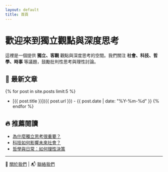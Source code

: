 ```yaml
---
layout: default
title: 首頁
---
```


# 歡迎來到獨立觀點與深度思考

這裡是一個提供 **獨立、客觀** 觀點與深度思考的空間。我們關注 **社會、科技、哲學、時事** 等議題，鼓勵批判性思考與理性討論。  

## 📌 最新文章  
{% for post in site.posts limit:5 %}
- [{{ post.title }}]({{ post.url }}) - {{ post.date | date: "%Y-%m-%d" }}
{% endfor %}

## 🔥 推薦閱讀  
- [為什麼獨立思考很重要？](./thinking.md)  
- [科技如何影響未來社會？](./future.md)  
- [哲學與日常：如何理性決策](./philosophy.md)  

---

📖 [關於我們](./about.md) | 📬 [聯絡我們](./contact.md)
